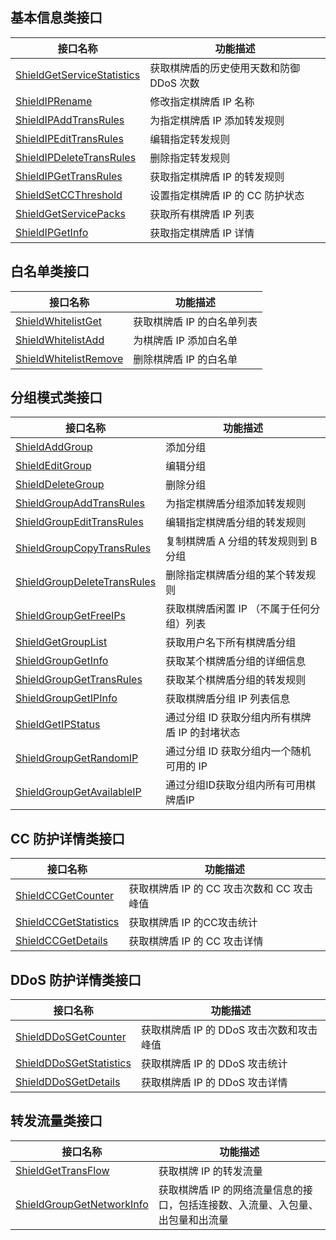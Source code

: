 ## 基本信息类接口
| 接口名称                   | 功能描述                                 |
| -------------------------- | ---------------------------------------- |
| [ShieldGetServiceStatistics](https://cloud.tencent.com/document/product/1022/31410) | 获取棋牌盾的历史使用天数和防御 DDoS 次数 |
| [ShieldIPRename](https://cloud.tencent.com/document/product/1022/31406)             | 修改指定棋牌盾 IP 名称                   |
| [ShieldIPAddTransRules](https://cloud.tencent.com/document/product/1022/31405)      | 为指定棋牌盾 IP 添加转发规则             |
| [ShieldIPEditTransRules](https://cloud.tencent.com/document/product/1022/31404)     | 编辑指定转发规则                         |
| [ShieldIPDeleteTransRules](https://cloud.tencent.com/document/product/1022/31403)   | 删除指定转发规则                         |
| [ShieldIPGetTransRules](https://cloud.tencent.com/document/product/1022/31399)      | 获取指定棋牌盾 IP 的转发规则             |
| [ShieldSetCCThreshold](https://cloud.tencent.com/document/product/1022/31398)       | 设置指定棋牌盾 IP 的 CC 防护状态         |
| [ShieldGetServicePacks](https://cloud.tencent.com/document/product/1022/31397)      | 获取所有棋牌盾 IP 列表                   |
| [ShieldIPGetInfo](https://cloud.tencent.com/document/product/1022/31396)            | 获取指定棋牌盾 IP 详情                   |

## 白名单类接口
| 接口名称              | 功能描述             |
| --------------------- | -------------------- |
| [ShieldWhitelistGet](https://cloud.tencent.com/document/product/1022/31413)    | 获取棋牌盾 IP 的白名单列表 |
| [ShieldWhitelistAdd](https://cloud.tencent.com/document/product/1022/31412)    | 为棋牌盾 IP 添加白名单   |
| [ShieldWhitelistRemove](https://cloud.tencent.com/document/product/1022/31411) | 删除棋牌盾 IP 的白名单     |

## 分组模式类接口
| 接口名称                    | 功能描述                                         |
| --------------------------- | ------------------------------------------------ |
| [ShieldAddGroup](https://cloud.tencent.com/document/product/1022/31429)              | 添加分组                                         |
| [ShieldEditGroup](https://cloud.tencent.com/document/product/1022/31428)             | 编辑分组                                         |
| [ShieldDeleteGroup](https://cloud.tencent.com/document/product/1022/31427)           | 删除分组                                         |
| [ShieldGroupAddTransRules](https://cloud.tencent.com/document/product/1022/31426)    | 为指定棋牌盾分组添加转发规则                     |
| [ShieldGroupEditTransRules](https://cloud.tencent.com/document/product/1022/31425)   | 编辑指定棋牌盾分组的转发规则                     |
| [ShieldGroupCopyTransRules](https://cloud.tencent.com/document/product/1022/31424)   | 复制棋牌盾 A 分组的转发规则到 B 分组           |
| [ShieldGroupDeleteTransRules](https://cloud.tencent.com/document/product/1022/31423) | 删除指定棋牌盾分组的某个转发规则                 |
| [ShieldGroupGetFreeIPs](https://cloud.tencent.com/document/product/1022/31422)       | 获取棋牌盾闲置 IP （不属于任何分组）列表         |
| [ShieldGetGroupList](https://cloud.tencent.com/document/product/1022/31420)          | 获取用户名下所有棋牌盾分组                       |
| [ShieldGroupGetInfo](https://cloud.tencent.com/document/product/1022/31419)          | 获取某个棋牌盾分组的详细信息                     |
| [ShieldGroupGetTransRules](https://cloud.tencent.com/document/product/1022/31418)    | 获取某个棋牌盾分组的转发规则                     |
| [ShieldGroupGetIPInfo](https://cloud.tencent.com/document/product/1022/31417)        | 获取棋牌盾分组 IP 列表信息                       |
| [ShieldGetIPStatus](https://cloud.tencent.com/document/product/1022/31416)           | 通过分组 ID 获取分组内所有棋牌盾 IP 的封堵状态 |
| [ShieldGroupGetRandomIP](https://cloud.tencent.com/document/product/1022/31415)      | 通过分组 ID 获取分组内一个随机可用的 IP          |
| [ShieldGroupGetAvailableIP](https://cloud.tencent.com/document/product/1022/31414)   | 通过分组ID获取分组内所有可用棋牌盾IP             |

## CC 防护详情类接口
| 接口名称              | 功能描述                                 |
| --------------------- | ---------------------------------------- |
| [ShieldCCGetCounter](https://cloud.tencent.com/document/product/1022/31433)    | 获取棋牌盾 IP 的 CC 攻击次数和 CC 攻击峰值 |
| [ShieldCCGetStatistics](https://cloud.tencent.com/document/product/1022/31432) | 获取棋牌盾 IP 的CC攻击统计                   |
| [ShieldCCGetDetails](https://cloud.tencent.com/document/product/1022/31431)    | 获取棋牌盾 IP 的 CC 攻击详情                 |

## DDoS 防护详情类接口
| 接口名称                | 功能描述                             |
| ----------------------- | ------------------------------------ |
| [ShieldDDoSGetCounter](https://cloud.tencent.com/document/product/1022/31436)    | 获取棋牌盾 IP 的 DDoS 攻击次数和攻击峰值 |
| [ShieldDDoSGetStatistics](https://cloud.tencent.com/document/product/1022/31435) | 获取棋牌盾 IP 的 DDoS 攻击统计           |
| [ShieldDDoSGetDetails](https://cloud.tencent.com/document/product/1022/31434)    | 获取棋牌盾 IP 的 DDoS 攻击详情           |

## 转发流量类接口
| 接口名称                  | 功能描述                                                     |
| ------------------------- | ------------------------------------------------------------ |
| [ShieldGetTransFlow](https://cloud.tencent.com/document/product/1022/31437)        | 获取棋牌 IP 的转发流量                                           |
| [ShieldGroupGetNetworkInfo](https://cloud.tencent.com/document/product/1022/31438) | 获取棋牌盾 IP 的网络流量信息的接口，包括连接数、入流量、入包量、出包量和出流量 |
